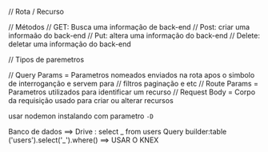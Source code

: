 // Rota / Recurso

// Métodos
// GET: Busca uma informação de back-end
// Post: criar uma informaão do back-end
// Put: altera uma informação do back-end
// Delete: deletar uma informação do back-end

// Tipos de paremetros

// Query Params = Parametros nomeados enviados na rota apos o simbolo de interroganção e servem para
// filtros paginação e etc
// Route Params = Parametros utilizados para identificar um recurso
// Request Body = Corpo da requisição usado para criar ou alterar recursos

usar nodemon instalando com parametro `-D`

Banco de dados ==> Drive : select _ from users
Query builder:table ('users').select('_').where() ==> USAR O KNEX
